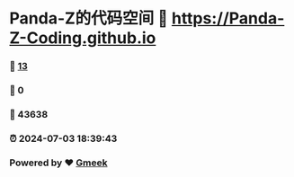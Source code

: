 # Panda-Z的代码空间 :link: https://Panda-Z-Coding.github.io 
### :page_facing_up: [13](https://Panda-Z-Coding.github.io/tag.html) 
### :speech_balloon: 0 
### :hibiscus: 43638 
### :alarm_clock: 2024-07-03 18:39:43 
### Powered by :heart: [Gmeek](https://github.com/Meekdai/Gmeek)

